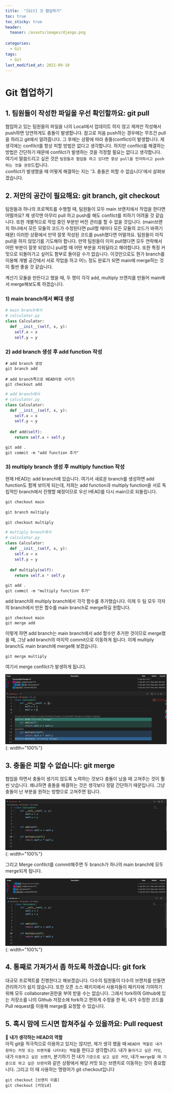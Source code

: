 ```yaml
---
title:  "[Git] 깃 협업하기"
toc: true
toc_sticky: true
header:
  teaser: /assets/images/django.png

categories:
  - Git
tags:
  - Git
last_modified_at: 2021-09-10
---  
```


# Git 협업하기  

## 1. 팀원들이 작성한 파일을 우선 확인할까요: git pull  
협업하고 있는 팀원들의 파일을 나의 Local에서 업데이트 하지 않고 제꺼만 작성해서 push하면 당연하게도 충돌이 발생합니다. 참고로 처음 push하는 경우에는 무조건 pull을 하라고 git에서 알려줍니다. 그 후에는 상황에 따라 충돌(conflict)이 발생합니다. 제 생각에는 confilct를 항상 피할 방법은 없다고 생각합니다. 하지만 confilct를 해결하는 방법은 간단하기 때문에 confilct가 발생하는 것을 걱정할 필요는 없다고 생각합니다. 여기서 말씀드리고 싶은 것은 `팀원들과 협업을 하고 있다면 항상 pull을 먼저하시고 push하는 것을 권장`드립니다.  
confilct가 발생했을 때 어떻게 해결하는 지는 '3. 충돌은 피할 수 없습니다'에서 살펴보겠습니다.  

## 2. 저만의 공간이 필요해요: git branch, git checkout
팀원들과 하나의 프로젝트를 수행할 때, 팀원들이 모두 main 브랜치에서 작업을 한다면 어떨까요? 제 생각엔 아무리 pull 하고 push를 해도 confilct를 피하기 어려울 것 같습니다. 또한 개별적으로 작업 중인 부분만 버전 관리를 할 수 없을 것입니다. (main브랜치 하나에서 모든 모듈의 코드가 수정된다면 pull할 때마다 모든 모듈의 코드가 바뀌기 때문) 이러한 상황에서 만약 잘못 작성된 코드를 push했다면 어떨까요. 팀원들이 아직 pull을 하지 않았기를 기도해야 합니다. 만약 팀원들이 이미 pull했다면 모두 연락해서 어떤 부분이 잘못 되었으니 pull할 때 어떤 부분을 지워달라고 해야합니다. 또한 특정 커밋으로 되돌아가고 싶어도 함부로 돌아갈 수가 없습니다. 이것만으로도 뭔가 branch를 이용해 개별 공간에서 서로 작업을 하고 어느 정도 완료가 되면 main에 merge하는 것이 훨씬 좋을 것 같습니다.  

계산기 모듈을 만든다고 했을 때, 두 명이 각각 add, multiply 브랜치를 만들어 main에서 merge해보도록 하겠습니다.  

### 1) main branch에서 뼈대 생성
```python
# main branch에서
# calculator.py
class Calculator:
  def __init__(self, x, y):
    self.x = x
    self.y = y
```

### 2) add branch 생성 후 add function 작성
```
# add branch 생성
git branch add

# add branch쪽으로 HEAD이동 시키기
git checkout add
```
```python
# add branch에서
# calculator.py
class Calculator:
  def __init__(self, x, y):
    self.x = x
    self.y = y
  
  def add(self):
    return self.x + self.y
```

```
git add .
git commit -m "add function 추가"
```

### 3) multiply branch 생성 후 multiply function 작성
현재 HEAD는 add branch에 있습니다. 여기서 새로운 branch를 생성하면 add function도 함께 보이게 되는데, 저희는 add function과 multiply function을 서로 독립적인 branch에서 진행할 예정이므로 우선 HEAD를 다시 main으로 되돌립니다.  

```
git checkout main

git branch multiply

git checkout multiply
```

```python
# multiply branch에서
# calculator.py
class Calculator:
  def __init__(self, x, y):
    self.x = x
    self.y = y
  
  def multiply(self):
    return self.x * self.y
```

```
git add .
git commit -m "multiply function 추가"
```
add branch와 multiply branch에서 각각 함수를 추가했습니다. 이제 두 팀 모두 각자의 branch에서 만든 함수를 main branch로 merge하길 원합니다.

```
git checkout main
git merge add
```
이렇게 하면 add branch는 main branch에서 add 함수만 추가한 것이므로 merge했을 때, 그냥 add branch의 마지막 commit으로 이동하게 됩니다. 이제 multiply branch도 main branch에 merge해 보겠습니다.  

```
git merge multiply
```
여기서 merge confilct가 발생하게 됩니다.  

![](/assets/images/git_14.png){: width="100%"}  

## 3. 충돌은 피할 수 없습니다: git merge  
협업을 하면서 충돌이 생기지 않도록 노력하는 것보다 충돌이 났을 때 고쳐주는 것이 훨씬 낫습니다. 왜냐하면 충돌을 해결하는 것은 생각보다 정말 간단하기 때문입니다. 그냥 충돌이 난 부분을 원하는 방향으로 고쳐주면 됩니다.  

![](/assets/images/git_15.png){: width="100%"}  

그리고 Merge confilct를 commit해주면 두 branch가 하나의 main branch에 모두 merge되게 됩니다.  

![](/assets/images/git_16.png){: width="100%"}  


## 4. 통째로 가져가서 좀 하도록 하겠습니다: git fork
대규모 프로젝트를 진행한다고 해보겠습니다. 다수의 팀원들이 다수의 브랜치를 만들면 관리하기가 쉽지 않습니다. 또한 오픈 소스 패키지에서 사용자들이 패키지에 기여하기 위해 모두 collaborater권한을 부여 받을 수는 없습니다. 그래서 fork하여 Github에 있는 저장소를 나의 Github 저장소에 fork하고 편하게 수정을 한 뒤, 내가 수정한 코드를 Pull request를 이용해 merge를 요청할 수 있습니다.

## 5. 혹시 맘에 드시면 합쳐주실 수 있을까요: Pull request

🔔 __내가 생각하는 HEAD의 역할__  
아직 git을 적극적으로 이용하고 있지는 않지만, 제가 생각 했을 때 `HEAD의 역할은 내가 원하는 커밋 또는 브랜치를 나타내는 역할`을 한다고 생각합니다. 내가 `돌아가고 싶은 커밋`, 내가 `이동하고 싶은 브랜치`, 분기하기 전 내가 `기준으로 삼고 싶은 커밋`, 내가 `merge할 때 기준으로 하고 싶은 브랜치`와 같은 상황에서 해당 커밋 또는 브랜치로 이동하는 것이 중요합니다. 그리고 이 때 사용하는 명령어가 git checkout입니다  

```
git checkout [브랜치 이름]
git checkout [커밋id]
```
